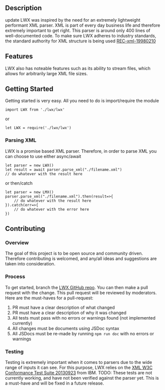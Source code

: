 ## **Description**
update
LWX was inspired by the need for an extremely lightweight performant XML parser. XML is part of every day business life and therefore extremely important to get right. This parser is around only 400 lines of well-documented code. To make sure LWX adheres to industry standards, the standard authority for XML structure is being used [REC-xml-19980210](https://www.w3.org/TR/1998/REC-xml-19980210)

## **Features**
LWX also has noteable features such as its ability to stream files, which allows for arbitrarily large XML file sizes.

## **Getting Started**
Getting started is very easy. All you need to do is import/require the module
```
import LWX from './lwx/lwx'
``` 
or 
```
let LWX = require('./lwx/lwx')
```
### **Parsing XML**
LWX is a promise based XML parser. Therefore, in order to parse XML you can choose to use either async/await
```
let parser = new LWX()
let result = await parser.parse_xml("./filename.xml")
// do whatever with the result here
```

or then/catch
```
let parser = new LMX()
parser.parse_xml("./filename.xml").then(result=>{
    // do whatever with the result here
}).catch(err=>{
    // do whatever with the error here
})
```


## **Contributing**
### **Overview**
The goal of this project is to be open source and community driven. Therefore contributing is welcomed, and any/all ideas and suggestions are taken into consideration. 

### **Process**
To get started, branch the [LWX GitHub repo](https://github.com/JeremyMColegrove/XML-LNP). 
You can then make a pull request with the change. This pull request will be reviewed by moderators. Here are the must-haves for a pull-request:

1. PR must have a clear description of what changed
2. PR must have a clear description of why it was changed
3. All tests must pass with no errors or warnings found (not implemented currently)
4. All changes must be documents using JSDoc syntax
5. All JSDocs must be re-made by running ```npm run doc``` with no errors or warnings

### **Testing**
Testing is extremely important when it comes to parsers due to the wide range of inputs it can see. For this purpose, LWX relies on the [XML W3C Conformance Test Suite 20130923](https://www.w3.org/XML/Test/) from IBM. TODO: These tests are not currently working, and have not been verified against the parser yet. This is a must-have and will be fixed in a future release.






